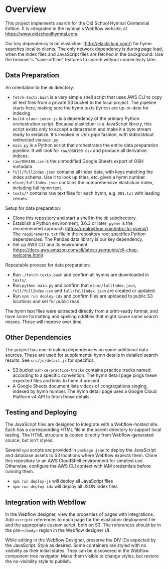# Overview
This project implements search for the Old School Hymnal Centennial Edition.
It is integrated in the hymnal's Webflow website, at https://www.oldschoolhymnal.com. 

Our key dependency is on elasticlunr (http://elasticlunr.com/) for hymn searches local to clients.
The only network dependency is during page load,
when the index files and JavaScript files are fetched in the background.
Use the browser's "save-offline" features to search without connectivity later.

## Data Preparation
An orientation to the `db` directory:
* `fetch-texts.bash` is a very simple shell script that uses AWS CLI to copy
  all text files from a private S3 bucket to the local project. 
  The pipeline starts here, making sure the hymn texts (lyrics) are up-to-date for indexing.
* `build-elunr-index.js` is a dependency of the primary Python orchestration script.
  Because elasticlunr is a JavaScript library, this script exists only to accept a
  datastream and make it a byte stream ready to serialize. It's invoked in Unix pipe fashion,
  with stdin/stdout redirected via `main.py`.
* `main.py` is a Python script that orchestrates the entire data preparation pipeline.
  It will look for `raw/OSH100.csv` and produce all derivative indices.
* `raw/OSH100.csv` is the unmodified Google Sheets export of OSH metadata
* `full/fullIndex.json` contains all index data, with keys matching the index schema.
  Use it to look up titles, etc. given a hymn number.
* `elunr/fullIndex.json` contains the comprehensive elasticlunr index, including full hymn text.
* `texts/*` contains raw text files for each hymn, e.g. `001.txt` with leading zeroes.

Setup for data preparation:
* Clone this repository and start a shell in the `db` subdirectory.
* Establish a Python environment, 3.6.3 or later; 
  `pyenv` is the recommended approach (https://realpython.com/intro-to-pyenv/).  
  The `requirements.txt` file in the repository root specifies Python dependencies.
  The Pandas data library is our key dependency.
* Set up AWS CLI and its environment (https://docs.aws.amazon.com/cli/latest/userguide/cli-chap-welcome.html)

Repeatable process for data preparation:
* Run `./fetch-texts.bash` and confirm all hymns are downloaded in `texts/`.
* Run `python main.py` and confirm that `elunr/fullIndex.json`,
`full/fullIndex.csv` and `full/fullIndex.json` are created or updated.
* Run `npm run deploy-idx` and confirm files are uploaded to 
public S3 locations and set for public read.

The hymn text files were extracted directly from a print-ready format, and have some
formatting and spelling oddities that might cause some search misses. 
These will improve over time.  

## Other Dependencies
The project has non-breaking dependencies on some additional data sources.
These are used for supplemental hymn details in detailed search results.
See `src/js/detail.js` for specifics.
* S3 bucket `osh-ce-practice-tracks` contains practice tracks named according to a specific convention.
The hymn detail page pings these expected files and links to them if present.
* A Google Sheets document lists videos of congregations singing, indexed by hymn number.
The hymn detail page uses a Google Cloud Platform v4 API to fetch those details.

## Testing and Deploying
The JavaScript files are designed to integrate with a Webflow-hosted site.
Each has a corresponding HTML file in the parent directory to support local testing.
The HTML structure is copied directly from Webflow-generated source, but isn't styled.

Several `npm` scripts are provided in `package.json` to deploy the JavaScript and database
assets to S3 locations where Webflow expects them.
Clone this repository to an AWS CloudShell environment for simplest use.
Otherwise, configure the AWS CLI context with IAM credentials before running them.
* `npm run deploy-js` will deploy all JavaScript files
* `npm run deploy-idx` will deploy all JSON index files

## Integration with Webflow
In the Webflow designer, view the properties of pages with integrations.
Add `<script>` references to each page for the elasticlunr deployment file
and the appropriate custom script, both on S3. 
The references should be in the pre-`</body>` region in the Webflow designer UI.

While editing in the Webflow Designer, preserve the DIV IDs expected by the JavaScript.
Style as desired. Some containers are styled with no visibility as their initial states.
They can be discovered in the Webflow component tree navigator.
Make them visible to change styles, but restore the no-visibility style to publish.
